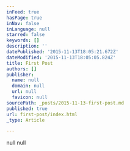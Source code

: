 ```yaml
---
inFeed: true
hasPage: true
inNav: false
inLanguage: null
starred: false
keywords: []
description: ''
datePublished: '2015-11-13T18:05:21.672Z'
dateModified: '2015-11-13T18:05:05.824Z'
title: First Post
authors: []
publisher:
  name: null
  domain: null
  url: null
  favicon: null
sourcePath: _posts/2015-11-13-first-post.md
published: true
url: first-post/index.html
_type: Article

---
```

null
null